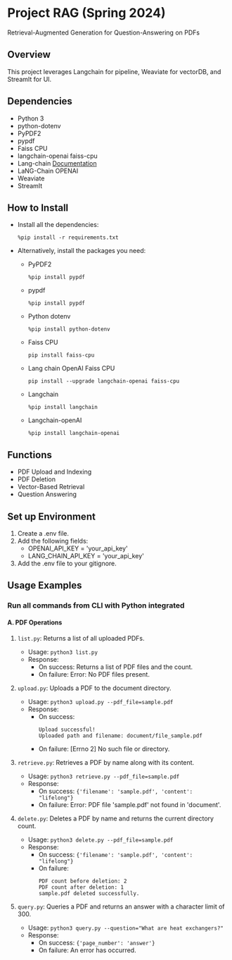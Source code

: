 # Project RAG (Spring 2024)

Retrieval-Augmented Generation for Question-Answering on PDFs

## Overview
This project leverages Langchain for pipeline, Weaviate for vectorDB, and StreamIt for UI.

## Dependencies 
- Python 3
- python-dotenv
- PyPDF2 
- pypdf 
- Faiss CPU
- langchain-openai faiss-cpu 
- Lang-chain [Documentation](https://python.langchain.com/docs)
- LaNG-Chain OPENAI
- Weaviate
- StreamIt

## How to Install
- Install all the dependencies:
    ```
    %pip install -r requirements.txt
    ```

- Alternatively, install the packages you need:
    - PyPDF2
        ```
        %pip install pypdf
        ```
    - pypdf 
        ```
        %pip install pypdf
        ```
    - Python dotenv
        ```
        %pip install python-dotenv
        ```
    - Faiss CPU
        ```
        pip install faiss-cpu  
        ```
    - Lang chain OpenAI Faiss CPU
        ```
        pip install --upgrade langchain-openai faiss-cpu  
        ```
    - Langchain 
        ```
        %pip install langchain
        ```
    - Langchain-openAI
        ```
        %pip install langchain-openai
        ```

## Functions 
- PDF Upload and Indexing
- PDF Deletion
- Vector-Based Retrieval
- Question Answering

## Set up Environment
1. Create a .env file.
2. Add the following fields:
    - OPENAI_API_KEY = 'your_api_key'
    - LANG_CHAIN_API_KEY = 'your_api_key'
3. Add the .env file to your gitignore.

## Usage Examples

### Run all commands from CLI with Python integrated

#### A. PDF Operations
1. `list.py`: Returns a list of all uploaded PDFs.
   - Usage: `python3 list.py`
   - Response:
        - On success: Returns a list of PDF files and the count.
        - On failure: Error: No PDF files present.

2. `upload.py`: Uploads a PDF to the document directory.
   - Usage: `python3 upload.py --pdf_file=sample.pdf`
   - Response:
        - On success: 
            ```
            Upload successful! 
            Uploaded path and filename: document/file_sample.pdf
            ```
        - On failure: [Errno 2] No such file or directory.

3. `retrieve.py`: Retrieves a PDF by name along with its content.
   - Usage: `python3 retrieve.py --pdf_file=sample.pdf`
   - Response:
        - On success: `{'filename': 'sample.pdf', 'content': "lifelong"}`
        - On failure: Error: PDF file 'sample.pdf' not found in 'document'.

4. `delete.py`: Deletes a PDF by name and returns the current directory count.
   - Usage: `python3 delete.py --pdf_file=sample.pdf`
   - Response:
        - On success: `{'filename': 'sample.pdf', 'content': "lifelong"}`
        - On failure: 
            ```
            PDF count before deletion: 2
            PDF count after deletion: 1
            sample.pdf deleted successfully.
            ```

5. `query.py`: Queries a PDF and returns an answer with a character limit of 300.
   - Usage: `python3 query.py --question="What are heat exchangers?"`
   - Response:
        - On success: `{'page_number': 'answer'}`
        - On failure: An error has occurred.